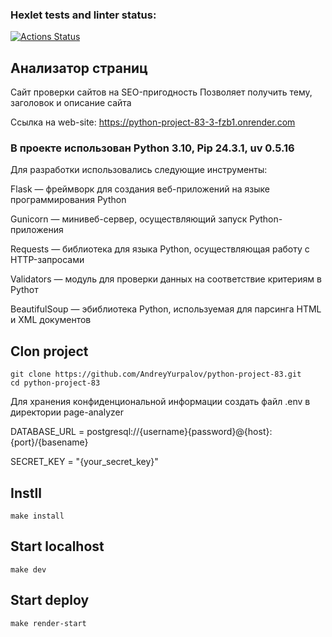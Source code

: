 ### Hexlet tests and linter status:
[![Actions Status](https://github.com/AndreyYurpalov/python-project-83/actions/workflows/hexlet-check.yml/badge.svg)](https://github.com/AndreyYurpalov/python-project-83/actions)

<h2>Анализатор страниц</h2>

Сайт проверки сайтов на SEO-пригодность
Позволяет получить тему, заголовок и описание сайта

Ссылка на web-site: https://python-project-83-3-fzb1.onrender.com

<h3>В проекте использован Python 3.10, Pip 24.3.1, uv 0.5.16</h3>

Для разработки использовались следующие инструменты:

Flask — фреймворк для создания веб-приложений на языке программирования Python

Gunicorn — минивеб-сервер, осуществляющий запуск Python-приложения

Requests — библиотека для языка Python, осуществляющая работу с HTTP-запросами

Validators — модуль для проверки данных на соответствие критериям в Pythoт

BeautifulSoup — эбиблиотека Python, используемая для парсинга HTML и XML документов

## Clon project
```python3
git clone https://github.com/AndreyYurpalov/python-project-83.git
cd python-project-83
```
Для хранения конфиденциональной информации создать файл .env в директории 
page-analyzer 

DATABASE_URL = postgresql://{username}{password}@{host}:{port}/{basename}

SECRET_KEY = "{your_secret_key}"

## Instll
```python3
make install
```
## Start localhost
```python3
make dev
```

## Start deploy
```python3
make render-start
```








